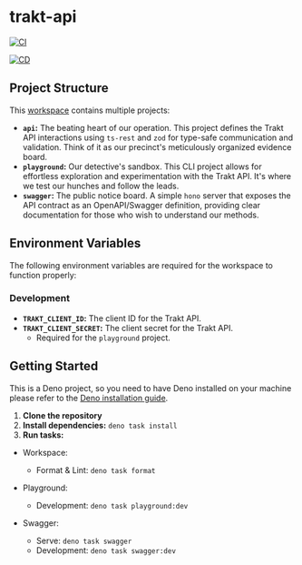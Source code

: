# trakt-api

[![CI](https://github.com/trakt/trakt-lite/actions/workflows/ci.yml/badge.svg)](https://github.com/trakt/trakt-lite/actions/workflows/ci.yml)

[![CD](https://github.com/trakt/trakt-lite/actions/workflows/cd.yml/badge.svg)](https://github.com/trakt/trakt-lite/actions/workflows/cd.yml)

## Project Structure

This [workspace](https://docs.deno.com/runtime/fundamentals/workspaces/)
contains multiple projects:

- **`api`:** The beating heart of our operation. This project defines the Trakt
  API interactions using `ts-rest` and `zod` for type-safe communication and
  validation. Think of it as our precinct's meticulously organized evidence
  board.
- **`playground`:** Our detective's sandbox. This CLI project allows for
  effortless exploration and experimentation with the Trakt API. It's where we
  test our hunches and follow the leads.
- **`swagger`:** The public notice board. A simple `hono` server that exposes
  the API contract as an OpenAPI/Swagger definition, providing clear
  documentation for those who wish to understand our methods.

## Environment Variables

The following environment variables are required for the workspace to function
properly:

### Development

- **`TRAKT_CLIENT_ID`:** The client ID for the Trakt API.
- **`TRAKT_CLIENT_SECRET`:** The client secret for the Trakt API.
  - Required for the `playground` project.

## Getting Started

This is a Deno project, so you need to have Deno installed on your machine
please refer to the
[Deno installation guide](https://docs.deno.com/runtime/getting_started/installation/).

1. **Clone the repository**
1. **Install dependencies:** `deno task install`
1. **Run tasks:**

- Workspace:
  - Format & Lint: `deno task format`

- Playground:
  - Development: `deno task playground:dev`

- Swagger:
  - Serve: `deno task swagger`
  - Development: `deno task swagger:dev`
